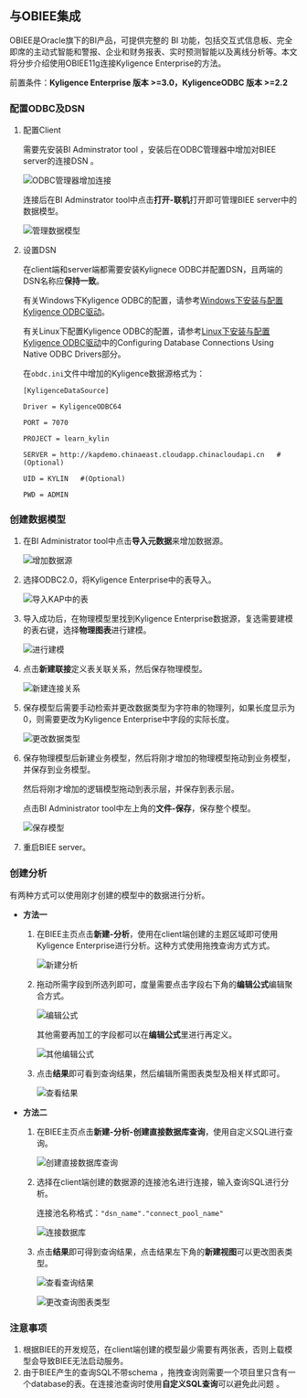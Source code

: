 ## 与OBIEE集成

OBIEE是Oracle旗下的BI产品，可提供完整的 BI 功能，包括交互式信息板、完全即席的主动式智能和警报、企业和财务报表、实时预测智能以及离线分析等。本文将分步介绍使用OBIEE11g连接Kyligence Enterprise的方法。

前置条件：**Kyligence Enterprise 版本 >=3.0，KyligenceODBC 版本 >=2.2**

### 配置ODBC及DSN

1. 配置Client

   需要先安装BI Adminstrator tool ，安装后在ODBC管理器中增加对BIEE server的连接DSN 。

   ![ODBC管理器增加连接](images/OBIEE/new_datasource.png)

   连接后在BI Adminstrator tool中点击**打开-联机**打开即可管理BIEE server中的数据模型。

   ![管理数据模型](images/OBIEE/open.png)

2. 设置DSN

   在client端和server端都需要安装Kylignece ODBC并配置DSN，且两端的DSN名称应**保持一致**。

   有关Windows下Kyligence ODBC的配置，请参考[Windows下安装与配置Kyligence ODBC驱动](http://docs.kyligence.io/v3.0/zh-cn/driver/kyligence_odbc_win.cn.html)。

   有关Linux下配置Kyligence ODBC的配置，请参考[Linux下安装与配置Kyligence ODBC驱动](https://docs.oracle.com/middleware/11119/biee/BIEMG/deploy_rpd.htm#CHDFEEHC)中的Configuring Database Connections Using Native ODBC Drivers部分。

   在`obdc.ini`文件中增加的Kyligence数据源格式为：

   ```
   [KyligenceDataSource]

   Driver = KyligenceODBC64

   PORT = 7070

   PROJECT = learn_kylin

   SERVER = http://kapdemo.chinaeast.cloudapp.chinacloudapi.cn   #(Optional)

   UID = KYLIN   #(Optional)

   PWD = ADMIN
   ```

### 创建数据模型

1. 在BI Administrator tool中点击**导入元数据**来增加数据源。

   ![增加数据源](images/OBIEE/add_data.png)

2. 选择ODBC2.0，将Kyligence Enterprise中的表导入。

   ![导入KAP中的表](images/OBIEE/add_table.png)

3. 导入成功后，在物理模型里找到Kyligence Enterprise数据源，复选需要建模的表右键，选择**物理图表**进行建模。

   ![进行建模](images/OBIEE/start_model.png)

4. 点击**新建联接**定义表关联关系，然后保存物理模型。

   ![新建连接关系](images/OBIEE/define_connection.png)

5. 保存模型后需要手动检索并更改数据类型为字符串的物理列，如果长度显示为0，则需要更改为Kyligence Enterprise中字段的实际长度。

   ![更改数据类型](images/OBIEE/change_type.png)

6. 保存物理模型后新建业务模型，然后将刚才增加的物理模型拖动到业务模型，并保存到业务模型。

   然后将刚才增加的逻辑模型拖动到表示层，并保存到表示层。

   点击BI Administrator tool中左上角的**文件-保存**，保存整个模型。

   ![保存模型](images/OBIEE/save_model.png)

7. 重启BIEE server。


### 创建分析

有两种方式可以使用刚才创建的模型中的数据进行分析。

- **方法一**

  1. 在BIEE主页点击**新建-分析**，使用在client端创建的主题区域即可使用Kyligence Enterprise进行分析。这种方式使用拖拽查询方式方式。

     ![新建分析](images/OBIEE/BIEE_page.png)

  2. 拖动所需字段到所选列即可，度量需要点击字段右下角的**编辑公式**编辑聚合方式。

     ![编辑公式](images/OBIEE/add_measure.png)

     其他需要再加工的字段都可以在**编辑公式**里进行再定义。

     ![其他编辑公式](images/OBIEE/other_define.png)

  3. 点击**结果**即可看到查询结果，然后编辑所需图表类型及相关样式即可。

     ![查看结果](images/OBIEE/click_result.png)


- **方法二**

  1. 在BIEE主页点击**新建-分析-创建直接数据库查询**，使用自定义SQL进行查询。

     ![创建直接数据库查询](images/OBIEE/define_SQL.png)

  2. 选择在client端创建的数据源的连接池名进行连接，输入查询SQL进行分析。

     连接池名称格式：`"dsn_name"."connect_pool_name"`

     ![连接数据库](images/OBIEE/data_pool.png)

  3. 点击**结果**即可得到查询结果，点击结果左下角的**新建视图**可以更改图表类型。

     ![查看查询结果](images/OBIEE/query_result.png)

     ![更改查询图表类型](images/OBIEE/query_result_2.png)

### 注意事项

1. 根据BIEE的开发规范，在client端创建的模型最少需要有两张表，否则上载模型会导致BIEE无法启动服务。
2. 由于BIEE产生的查询SQL不带schema ，拖拽查询则需要一个项目里只含有一个database的表。在连接池查询时使用**自定义SQL查询**可以避免此问题 。